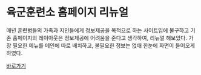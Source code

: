 # 육군훈련소 홈페이지 리뉴얼
매년 훈련병들의 가족과 지인들에게 정보제공을 목적으로 하는 사이트임에 불구하고  기존 홈페이지의 레이아웃은 정보제공에 어려움을 준다고 생각하여, 리뉴얼 해보았다.  가장 필요한 메뉴를 메인에 따로 배치하고, 불필요한 정보는 없애 한눈에 화면이 들어오게 하였다.


[바로가기](https://songhyunkyung.github.io/nonsan_web/index.html)
